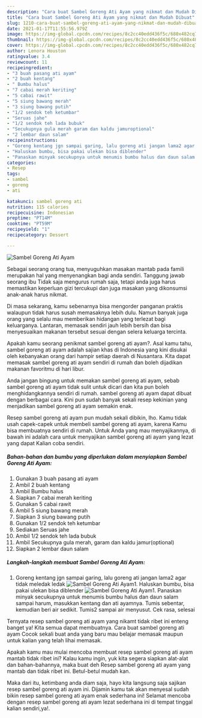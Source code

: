 ```yaml
---
description: "Cara buat Sambel Goreng Ati Ayam yang nikmat dan Mudah Dibuat"
title: "Cara buat Sambel Goreng Ati Ayam yang nikmat dan Mudah Dibuat"
slug: 1210-cara-buat-sambel-goreng-ati-ayam-yang-nikmat-dan-mudah-dibuat
date: 2021-01-17T11:55:56.979Z
image: https://img-global.cpcdn.com/recipes/8c2cc40edd436f5c/680x482cq70/sambel-goreng-ati-ayam-foto-resep-utama.jpg
thumbnail: https://img-global.cpcdn.com/recipes/8c2cc40edd436f5c/680x482cq70/sambel-goreng-ati-ayam-foto-resep-utama.jpg
cover: https://img-global.cpcdn.com/recipes/8c2cc40edd436f5c/680x482cq70/sambel-goreng-ati-ayam-foto-resep-utama.jpg
author: Lenora Houston
ratingvalue: 3.4
reviewcount: 11
recipeingredient:
- "3 buah pasang ati ayam"
- "2 buah kentang"
- " Bumbu halus"
- "7 cabai merah keriting"
- "5 cabai rawit"
- "5 siung bawang merah"
- "3 siung bawang putih"
- "1/2 sendok teh ketumbar"
- "Seruas jahe"
- "1/2 sendok teh lada bubuk"
- "Secukupnya gula merah garam dan kaldu jamuroptional"
- "2 lembar daun salam"
recipeinstructions:
- "Goreng kentang jgn sampai garing, lalu goreng ati jangan lama2 agar tidak meledak ledak"
- "Haluskan bumbu, bisa pakai ulekan bisa diblender"
- "Panaskan minyak secukupnya untuk menumis bumbu halus dan daun salam sampai harum, masukkan kentang dan ati ayamnya. Tumis sebentar, kemudian beri air sedikit. Tumis2 sampai air menyusut. Cek rasa, selesai"
categories:
- Resep
tags:
- sambel
- goreng
- ati

katakunci: sambel goreng ati 
nutrition: 115 calories
recipecuisine: Indonesian
preptime: "PT14M"
cooktime: "PT59M"
recipeyield: "1"
recipecategory: Dessert

---
```



![Sambel Goreng Ati Ayam](https://img-global.cpcdn.com/recipes/8c2cc40edd436f5c/680x482cq70/sambel-goreng-ati-ayam-foto-resep-utama.jpg)

Sebagai seorang orang tua, menyuguhkan masakan mantab pada famili merupakan hal yang menyenangkan bagi anda sendiri. Tanggung jawab seorang ibu Tidak saja mengurus rumah saja, tetapi anda juga harus memastikan keperluan gizi tercukupi dan juga masakan yang dikonsumsi anak-anak harus nikmat.

Di masa  sekarang, kamu sebenarnya bisa mengorder panganan praktis walaupun tidak harus susah memasaknya lebih dulu. Namun banyak juga orang yang selalu mau memberikan hidangan yang terlezat bagi keluarganya. Lantaran, memasak sendiri jauh lebih bersih dan bisa menyesuaikan makanan tersebut sesuai dengan selera keluarga tercinta. 



Apakah kamu seorang penikmat sambel goreng ati ayam?. Asal kamu tahu, sambel goreng ati ayam adalah sajian khas di Indonesia yang kini disukai oleh kebanyakan orang dari hampir setiap daerah di Nusantara. Kita dapat memasak sambel goreng ati ayam sendiri di rumah dan boleh dijadikan makanan favoritmu di hari libur.

Anda jangan bingung untuk memakan sambel goreng ati ayam, sebab sambel goreng ati ayam tidak sulit untuk dicari dan kita pun boleh menghidangkannya sendiri di rumah. sambel goreng ati ayam dapat dibuat dengan berbagai cara. Kini pun sudah banyak sekali resep kekinian yang menjadikan sambel goreng ati ayam semakin enak.

Resep sambel goreng ati ayam pun mudah sekali dibikin, lho. Kamu tidak usah capek-capek untuk membeli sambel goreng ati ayam, karena Kamu bisa membuatnya sendiri di rumah. Untuk Anda yang mau menyajikannya, di bawah ini adalah cara untuk menyajikan sambel goreng ati ayam yang lezat yang dapat Kalian coba sendiri.

<!--inarticleads1-->

##### Bahan-bahan dan bumbu yang diperlukan dalam menyiapkan Sambel Goreng Ati Ayam:

1. Gunakan 3 buah pasang ati ayam
1. Ambil 2 buah kentang
1. Ambil  Bumbu halus
1. Siapkan 7 cabai merah keriting
1. Gunakan 5 cabai rawit
1. Ambil 5 siung bawang merah
1. Siapkan 3 siung bawang putih
1. Gunakan 1/2 sendok teh ketumbar
1. Sediakan Seruas jahe
1. Ambil 1/2 sendok teh lada bubuk
1. Ambil Secukupnya gula merah, garam dan kaldu jamur(optional)
1. Siapkan 2 lembar daun salam




<!--inarticleads2-->

##### Langkah-langkah membuat Sambel Goreng Ati Ayam:

1. Goreng kentang jgn sampai garing, lalu goreng ati jangan lama2 agar tidak meledak ledak
<img src="https://img-global.cpcdn.com/steps/146149338852a496/160x128cq70/sambel-goreng-ati-ayam-langkah-memasak-1-foto.jpg" alt="Sambel Goreng Ati Ayam">1. Haluskan bumbu, bisa pakai ulekan bisa diblender
<img src="https://img-global.cpcdn.com/steps/c44597deecf5055c/160x128cq70/sambel-goreng-ati-ayam-langkah-memasak-2-foto.jpg" alt="Sambel Goreng Ati Ayam">1. Panaskan minyak secukupnya untuk menumis bumbu halus dan daun salam sampai harum, masukkan kentang dan ati ayamnya. Tumis sebentar, kemudian beri air sedikit. Tumis2 sampai air menyusut. Cek rasa, selesai




Ternyata resep sambel goreng ati ayam yang nikamt tidak ribet ini enteng banget ya! Kita semua dapat membuatnya. Cara buat sambel goreng ati ayam Cocok sekali buat anda yang baru mau belajar memasak maupun untuk kalian yang telah lihai memasak.

Apakah kamu mau mulai mencoba membuat resep sambel goreng ati ayam mantab tidak ribet ini? Kalau kamu ingin, yuk kita segera siapkan alat-alat dan bahan-bahannya, maka buat deh Resep sambel goreng ati ayam yang mantab dan tidak ribet ini. Betul-betul mudah kan. 

Maka dari itu, ketimbang anda diam saja, hayo kita langsung saja sajikan resep sambel goreng ati ayam ini. Dijamin kamu tak akan menyesal sudah bikin resep sambel goreng ati ayam enak sederhana ini! Selamat mencoba dengan resep sambel goreng ati ayam lezat sederhana ini di tempat tinggal kalian sendiri,ya!.

